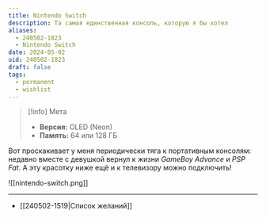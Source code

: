 ```yaml
---
title: Nintendo Switch
description: Та самая единственная консоль, которую я бы хотел
aliases:
  - 240502-1823
  - Nintendo Switch
date: 2024-05-02
uid: 240502-1823
draft: false
tags:
  - permanent
  - wishlist
---
```


> [!info] Мета
> - **Версия:** OLED (Neon)
> - **Память:** 64 или 128 ГБ

Вот проскакивает у меня периодически тяга к портативным консолям: недавно вместе с девушкой вернул к жизни *GameBoy Advance* и *PSP Fat*. А эту красотку ниже ещё и к телевизору можно подключить!

![[nintendo-switch.png]]

---

- [[240502-1519|Список желаний]]
